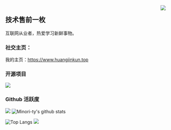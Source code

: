 <img align="right" src="https://count.getloli.com/get/@:zzkunsama?theme=rule34">

## 技术售前一枚

互联网从业者，热爱学习新鲜事物。

### **社交主页：**

我的主页：https://www.huangjinkun.top

### 开源项目

[![](https://github-readme-stats.vercel.app/api/pin/?username=zzkunsama&repo=zzkunsama)](https://github.com/zzkunsama/zzkunsama)
<br>

### Github 活跃度

[![](https://activity-graph.herokuapp.com/graph?username=zzkunsama&theme=dracula)](https://github.com/ashutosh00710/github-readme-activity-graph)
![Minori-ty's github stats](https://github-readme-stats.vercel.app/api?username=zzkunsama&show_icons=true&theme=vue)

![Top Langs](https://github-readme-stats.vercel.app/api/top-langs/?username=zzkunsama&langs_count=6)
![](https://github-readme-stats.vercel.app/api/top-langs/?username=zzkunsama&layout=compact&langs_count=6)
